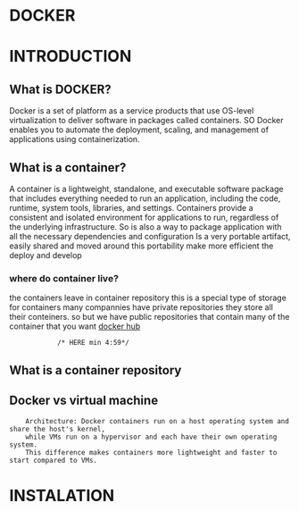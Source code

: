 # DOCKER

# INTRODUCTION
	
## What is DOCKER?

Docker is a set of platform as a service products that use OS-level virtualization to deliver software in packages called containers.
SO Docker enables you to automate the deployment, scaling, and management of applications using containerization.

## What is a container?
A container is a lightweight, standalone, and executable software package that includes everything needed to run an application,
including the code, runtime, system tools, libraries, and settings. Containers provide a consistent and isolated environment for applications to run,
regardless of the underlying infrastructure.
So is also a way to package application with all the necessary dependencies and configuration
Is a very portable artifact, easily shared and moved around this portability make more efficient the deploy and develop
### where do container live?
the containers leave in container repository this is a special type of storage for containers many compannies have private repositories they 
store all their conteiners.
so but we have public repositories that contain many of the container that you want <a href="https://hub.docker.com/">docker hub</a>

				/* HERE min 4:59*/

## What is a container repository

	
## Docker vs virtual machine
		Architecture: Docker containers run on a host operating system and share the host's kernel,
		while VMs run on a hypervisor and each have their own operating system.
		This difference makes containers more lightweight and faster to start compared to VMs.

# INSTALATION
	
	
